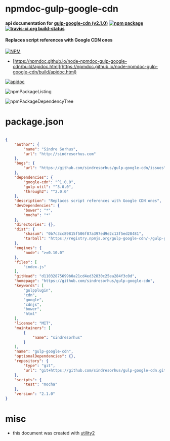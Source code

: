 # npmdoc-gulp-google-cdn

#### api documentation for  [gulp-google-cdn (v2.1.0)](https://github.com/sindresorhus/gulp-google-cdn)  [![npm package](https://img.shields.io/npm/v/npmdoc-gulp-google-cdn.svg?style=flat-square)](https://www.npmjs.org/package/npmdoc-gulp-google-cdn) [![travis-ci.org build-status](https://api.travis-ci.org/npmdoc/node-npmdoc-gulp-google-cdn.svg)](https://travis-ci.org/npmdoc/node-npmdoc-gulp-google-cdn)

#### Replaces script references with Google CDN ones

[![NPM](https://nodei.co/npm/gulp-google-cdn.png?downloads=true&downloadRank=true&stars=true)](https://www.npmjs.com/package/gulp-google-cdn)

- [https://npmdoc.github.io/node-npmdoc-gulp-google-cdn/build/apidoc.html](https://npmdoc.github.io/node-npmdoc-gulp-google-cdn/build/apidoc.html)

[![apidoc](https://npmdoc.github.io/node-npmdoc-gulp-google-cdn/build/screenCapture.buildCi.browser.%252Ftmp%252Fbuild%252Fapidoc.html.png)](https://npmdoc.github.io/node-npmdoc-gulp-google-cdn/build/apidoc.html)

![npmPackageListing](https://npmdoc.github.io/node-npmdoc-gulp-google-cdn/build/screenCapture.npmPackageListing.svg)

![npmPackageDependencyTree](https://npmdoc.github.io/node-npmdoc-gulp-google-cdn/build/screenCapture.npmPackageDependencyTree.svg)



# package.json

```json

{
    "author": {
        "name": "Sindre Sorhus",
        "url": "http://sindresorhus.com"
    },
    "bugs": {
        "url": "https://github.com/sindresorhus/gulp-google-cdn/issues"
    },
    "dependencies": {
        "google-cdn": "^1.0.0",
        "gulp-util": "^3.0.0",
        "through2": "^2.0.0"
    },
    "description": "Replaces script references with Google CDN ones",
    "devDependencies": {
        "bower": "*",
        "mocha": "*"
    },
    "directories": {},
    "dist": {
        "shasum": "0b7c3cc89815f506f87a397ed9e2c13f5ed28481",
        "tarball": "https://registry.npmjs.org/gulp-google-cdn/-/gulp-google-cdn-2.1.0.tgz"
    },
    "engines": {
        "node": ">=0.10.0"
    },
    "files": [
        "index.js"
    ],
    "gitHead": "d11032875699b0a21cd4ed32830c25ea284f3c0d",
    "homepage": "https://github.com/sindresorhus/gulp-google-cdn",
    "keywords": [
        "gulpplugin",
        "cdn",
        "google",
        "cdnjs",
        "bower",
        "html"
    ],
    "license": "MIT",
    "maintainers": [
        {
            "name": "sindresorhus"
        }
    ],
    "name": "gulp-google-cdn",
    "optionalDependencies": {},
    "repository": {
        "type": "git",
        "url": "git+https://github.com/sindresorhus/gulp-google-cdn.git"
    },
    "scripts": {
        "test": "mocha"
    },
    "version": "2.1.0"
}
```



# misc
- this document was created with [utility2](https://github.com/kaizhu256/node-utility2)
